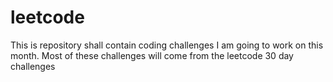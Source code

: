 # leetcode
This is repository shall contain coding challenges I am going to work on this month. Most of these challenges will come from the leetcode 30 day challenges
